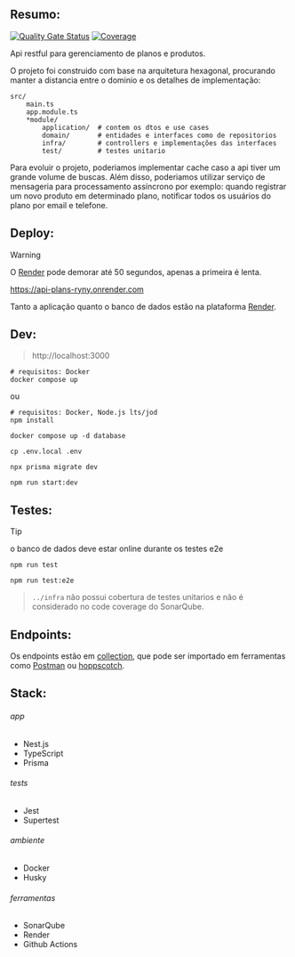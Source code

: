 ## Resumo:

[![Quality Gate Status](https://sonarcloud.io/api/project_badges/measure?project=fabianosl1_api-plans&metric=alert_status)](https://sonarcloud.io/summary/overall?id=fabianosl1_api-plans)
[![Coverage](https://sonarcloud.io/api/project_badges/measure?project=fabianosl1_api-plans&metric=coverage)](https://sonarcloud.io/summary/overall?id=fabianosl1_api-plans)

Api restful para gerenciamento de planos e produtos.

O projeto foi construido com base na arquitetura hexagonal, procurando manter a distancia entre o dominio e os detalhes de implementação:

```shell
src/
    main.ts
    app.module.ts
    *module/
        application/  # contem os dtos e use cases
        domain/       # entidades e interfaces como de repositorios
        infra/        # controllers e implementações das interfaces
        test/         # testes unitario
```

Para evoluir o projeto, poderiamos implementar cache caso a api tiver um grande volume de buscas. Além disso, poderiamos utilizar serviço de mensageria para processamento assíncrono por exemplo: quando registrar um novo produto em determinado plano, notificar todos os usuários do plano por email e telefone.

## Deploy:

> [!WARNING]
> O [Render](https://render.com/) pode demorar até 50 segundos, apenas a primeira é lenta.

https://api-plans-ryny.onrender.com

Tanto a aplicação quanto o banco de dados estão na plataforma [Render](https://render.com/).

## Dev:

> http://localhost:3000

```shell
# requisitos: Docker
docker compose up
```

ou

```shell
# requisitos: Docker, Node.js lts/jod
npm install

docker compose up -d database

cp .env.local .env

npx prisma migrate dev

npm run start:dev
```

## Testes:

> [!TIP]
> o banco de dados deve estar online durante os testes e2e

```shell
npm run test

npm run test:e2e
```

> `../infra` não possui cobertura de testes unitarios e não é considerado no code coverage do SonarQube.

## Endpoints:

Os endpoints estão em [collection](./docs/api-collection.json), que pode ser importado em ferramentas como [Postman](https://www.postman.com/) ou [hoppscotch](https://hoppscotch.io/).

## Stack:

###### app

- Nest.js
- TypeScript
- Prisma

###### tests

- Jest
- Supertest

###### ambiente

- Docker
- Husky

###### ferramentas

- SonarQube
- Render
- Github Actions
